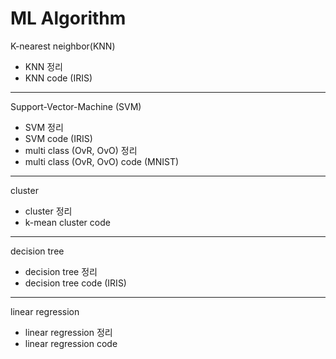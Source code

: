 # ML Algorithm

K-nearest neighbor(KNN)
- KNN 정리
- KNN code (IRIS)

---

Support-Vector-Machine (SVM)
- SVM 정리
- SVM code (IRIS)
- multi class (OvR, OvO) 정리
- multi class (OvR, OvO) code (MNIST)

---

cluster
- cluster 정리
- k-mean cluster code

---
decision tree
- decision tree 정리
- decision tree code (IRIS)

---

linear regression
- linear regression 정리
- linear regression code
